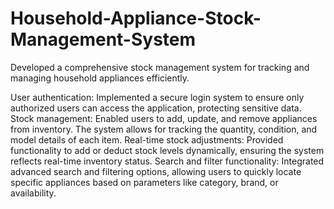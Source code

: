 # Household-Appliance-Stock-Management-System

Developed a comprehensive stock management system for tracking and managing household appliances efficiently.

User authentication: Implemented a secure login system to ensure only authorized users can access the application, protecting sensitive data.
Stock management: Enabled users to add, update, and remove appliances from inventory. The system allows for tracking the quantity, condition, and model details of each item.
Real-time stock adjustments: Provided functionality to add or deduct stock levels dynamically, ensuring the system reflects real-time inventory status.
Search and filter functionality: Integrated advanced search and filtering options, allowing users to quickly locate specific appliances based on parameters like category, brand, or availability.
